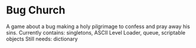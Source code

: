 # Bug Church

A game about a bug making a holy pilgrimage to confess and pray away his sins.
Currently contains: singletons, ASCII Level Loader, queue, scriptable objects
Still needs: dictionary
